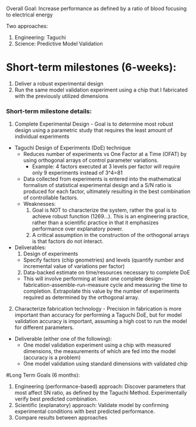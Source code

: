 
Overall Goal: Increase performance as defined by a ratio of blood focusing to electrical energy

Two approaches:
  1. Engineering: Taguchi
  2. Science: Predictive Model Validation

# Short-term milestones (6-weeks):
  1. Deliver a robust experimental design
  2. Run the same model validation experiment using a chip that I fabricated with the previously utilized dimensions

### Short-term milestone details:
1. Complete Experimental Design - Goal is to determine most robust design using a parametric study that requires the least amount of individual experiments
  - Taguchi Design of Experiments (DoE) technique
    - Reduces number of experiments vs One Factor at a Time (OFAT) by using orthogonal arrays of control parameter variations.
      - Example: 4 factors executed at 3 levels per factor will require only 9 experiments instead of 3^4=81
    - Data collected from experiments is entered into the mathematical formalism of statistical experimental design and a S/N ratio is produced for each factor, ultimately resulting in the best combination of controllable factors.
    - Weaknesses:
      1. Goal is NOT to characterize the system, rather the goal is to achieve robust function (1269...). This is an engineering practice, rather than a scientific practice in that it emphasizes performance over explanatory power.
      2. A critical assumption in the construction of the orthogonal arrays is that factors do not interact.
  - Deliverables:
    1. Design of experiments
      - Specify factors (chip geometries) and levels (quantify number and incremental value of variations per factor)
    2. Data-backed estimate on time/resources necessary to complete DoE
      - This will involve performing at least one complete design-fabrication-assemble-run-measure cycle and measuring the time to completion. Extrapolate this value by the number of experiments required as determined by the orthogonal array.
2. Characterize fabrication technology - Precision in fabrication is more important than accuracy for performing a Taguchi DoE, but for model validation accuracy is important, assuming a high cost to run the model for different parameters.
  - Deliverable (either one of the following):
    - One model validation experiment using a chip with measured dimensions, the measurements of which are fed into the model (accuracy is a problem)
    - One model validation using standard dimensions with validated chip

#Long Term Goals (6 months):
  1. Engineering (performance-based) approach: Discover parameters that most affect SN ratio, as defined by the Taguchi Method. Experimentally verify best predicted combination.
  2. Scientific (explanatory) approach: Validate model by confirming experimental conditions with best predicted performance.
  3. Compare results between approaches
